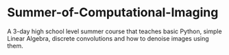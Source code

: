 # Summer-of-Computational-Imaging
A 3-day high school level summer course that teaches basic Python, simple Linear Algebra, discrete convolutions and how to denoise images using them.
